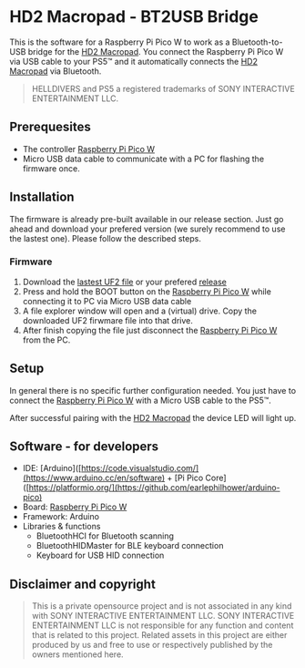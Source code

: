 # HD2 Macropad - BT2USB Bridge

This is the software for a Raspberry Pi Pico W to work as a Bluetooth-to-USB bridge for the [HD2 Macropad](https://github.com/unic8s/hd2_macropad).
You connect the Raspberry Pi Pico W via USB cable to your PS5&trade; and it automatically connects the [HD2 Macropad](https://github.com/unic8s/hd2_macropad) via Bluetooth.

> HELLDIVERS and PS5 a registered trademarks of SONY INTERACTIVE ENTERTAINMENT LLC.

## Prerequesites
- The controller [Raspberry Pi Pico W](https://www.raspberrypi.com/documentation/microcontrollers/pico-series.html#raspberry-pi-pico-w-and-pico-wh)
- Micro USB data cable to communicate with a PC for flashing the firmware once.

## Installation

The firmware is already pre-built available in our release section. Just go ahead and download your prefered version (we surely recommend to use the lastest one).
Please follow the described steps.

### Firmware
1. Download the [lastest UF2 file](https://github.com/unic8s/bt2usb_bridge/releases/latest/download/bt2usb_bridge.UF2) or your prefered [release](https://github.com/unic8s/bt2usb_bridge/releases)
2. Press and hold the BOOT button on the [Raspberry Pi Pico W](https://www.raspberrypi.com/documentation/microcontrollers/pico-series.html#raspberry-pi-pico-w-and-pico-wh) while connecting it to PC via Micro USB data cable
3. A file explorer window will open and a (virtual) drive. Copy the downloaded UF2 firwmare file into that drive.
4. After finish copying the file just disconnect the [Raspberry Pi Pico W](https://www.raspberrypi.com/documentation/microcontrollers/pico-series.html#raspberry-pi-pico-w-and-pico-wh) from the PC.

## Setup

In general there is no specific further configuration needed.
You just have to connect the [Raspberry Pi Pico W](https://www.raspberrypi.com/documentation/microcontrollers/pico-series.html#raspberry-pi-pico-w-and-pico-wh) with a Micro USB cable to the PS5&trade;.

After successful pairing with the [HD2 Macropad](https://github.com/unic8s/hd2_macropad) the device LED will light up.

## Software - for developers

- IDE: [Arduino]([https://code.visualstudio.com/](https://www.arduino.cc/en/software) + [Pi Pico Core]([https://platformio.org/](https://github.com/earlephilhower/arduino-pico)
- Board: [Raspberry Pi Pico W](https://www.raspberrypi.com/documentation/microcontrollers/pico-series.html#raspberry-pi-pico-w-and-pico-wh)
- Framework: Arduino
- Libraries & functions
  - BluetoothHCI for Bluetooth scanning
  - BluetoothHIDMaster for BLE keyboard connection
  - Keyboard for USB HID connection

## Disclaimer and copyright
> This is a private opensource project and is not associated in any kind with SONY INTERACTIVE ENTERTAINMENT LLC.
> SONY INTERACTIVE ENTERTAINMENT LLC is not responsible for any function and content that is related to this project.
> Related assets in this project are either produced by us and free to use or respectively published by the owners mentioned here.
